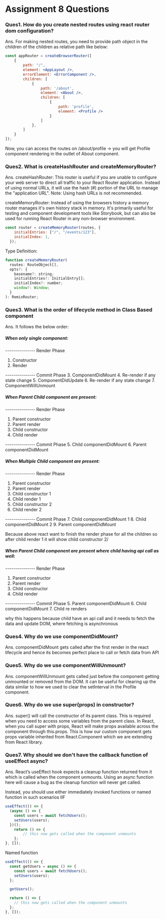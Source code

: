 # Assignment 8 Questions

### Ques1. How do you create nested routes using react router dom configuration?
Ans. For making nested routes, you need to provide path object in the children of the children as relative path like below:
```jsx
const appRouter = createBrowserRouter([
    {
        path: "/",
        element: <AppLayout />,
        errorElement: <ErrorComponent />,
        children: [
            {
                path: '/about',
                element: <About />,
                children: [
                    {
                        path: 'profile',
                        element: <Profile />
                    }
                ]
            },
        ]
    }
]);
```
Now, you can access the routes on /about/profile -> you will get Profile component rendering in the outlet of About component.

### Ques2. What is createHashRouter and createMemoryRouter?
Ans. createHashRouter:
This router is useful if you are unable to configure your web server to direct all traffic to your React Router 
application. Instead of using normal URLs, it will use the hash (#) portion of the URL to manage the "application URL".
Note: Using hash URLs is not recommended.


createMemoryRouter:
Instead of using the browsers history a memory router manages it's own history stack in memory. It's primarily useful 
for testing and component development tools like Storybook, but can also be used for running React Router in any 
non-browser environment.

```jsx
const router = createMemoryRouter(routes, {
    initialEntries: ["/", "/events/123"],
    initialIndex: 1,
  });
```

Type Definition:
```js
function createMemoryRouter(
  routes: RouteObject[],
  opts?: {
    basename?: string;
    initialEntries?: InitialEntry[];
    initialIndex?: number;
    window?: Window;
  }
): RemixRouter;
```


### Ques3. What is the order of lifecycle method in Class Based component
Ans. It follows the below order:
##### When only single component:
--------------- Render Phase
1. Constructor
2. Render

--------------- Commit Phase
3. ComponentDidMount
4. Re-render if any state change
5. ComponentDidUpdate
6. Re-render if any state change
7. ComponentWillUnmount

##### When Parent Child component are present:
--------------- Render Phase
1. Parent constructor
2. Parent render
3. Child constructor
4. Child render

--------------- Commit Phase
5. Child componentDidMount
6. Parent componentDidMount

##### When Multiple Child component are present:
--------------- Render Phase
1. Parent constructor
2. Parent render
3. Child constructor 1
4. Child render 1
5. Child constructor 2
6. Child render 2 

--------------- Commit Phase
7. Child componentDidMount 1
8. Child componentDidMount 2
9. Parent componentDidMount

Because above react want to finish the render phase for all the children so after child render 1 
it will show child constructor 2/

##### When Parent Child component are present where child having api call as well:
--------------- Render Phase
1. Parent constructor
2. Parent render
3. Child constructor
4. Child render 

--------------- Commit Phase
5. Parent componentDidMount
6. Child componentDidMount
7. Child re renders

why this happens because child have an api call and it needs to fetch the data and update DOM, 
where fetching is asynchronous

### Ques4. Why do we use componentDidMount?
Ans. componentDidMount gets called after the first render in the react lifecycle and hence its becomes perfect place to 
call or fetch data from API


### Ques5. Why do we use componentWillUnmount?
Ans. componentWillUnmount gets called just before the component getting unmounted or removed from the DOM. It can be 
useful for clearing up the data similar to how we used to clear the setInterval in the Profile component.


### Ques6. Why do we use super(props) in constructor?
Ans. super() will call the constructor of its parent class. This is required when you need to access some 
variables from the parent class.
In React, when you call super with props, React will make props available across the component through this.props. 
This is how our custom component gets props variable inherited from React.Component which we are extending from 
React library.


### Ques7. Why should we don't have the callback function of useEffect async?
Ans. React’s useEffect hook expects a cleanup function returned from it which is called when the component unmounts. 
Using an async function here will cause a bug as the cleanup function will never get called.

Instead, you should use either immediately invoked functions or named function in such scenarios
IIF
```jsx
useEffect(() => {
  (async () => {
    const users = await fetchUsers();
    setUsers(users);
  })();
    return () => {
        // this now gets called when the component unmounts
    };
}, []);
```

Named function
```jsx
useEffect(() => {
  const getUsers = async () => {
    const users = await fetchUsers();
    setUsers(users);
  };

  getUsers();

  return () => {
    // this now gets called when the component unmounts
  };
}, []);
```

